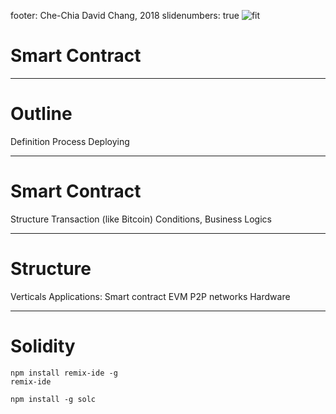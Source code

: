 footer: Che-Chia David Chang, 2018
slidenumbers: true
![fit](docker.png)

# Smart Contract

---

# Outline

Definition
Process
Deploying

---

# Smart Contract

Structure
Transaction (like Bitcoin)
Conditions, Business Logics

---

# Structure

Verticals
Applications: Smart contract
EVM
P2P networks
Hardware

---

# Solidity

```
npm install remix-ide -g
remix-ide
```

```
npm install -g solc
```
